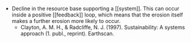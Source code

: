 - Decline in the resource base supporting a [[system]]. This can occur inside a positive [[feedback]] loop, which means that the erosion itself makes a further erosion more likely to occur.
	- Clayton, A. M. H., & Radcliffe, N. J. (1997). Sustainability: A systems approach (1. publ., reprint). Earthscan.